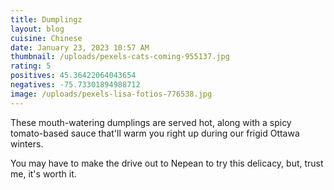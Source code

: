 ```yaml
---
title: Dumplingz
layout: blog
cuisine: Chinese
date: January 23, 2023 10:57 AM
thumbnail: /uploads/pexels-cats-coming-955137.jpg
rating: 5
positives: 45.36422064043654
negatives: -75.73301894988712
image: /uploads/pexels-lisa-fotios-776538.jpg
---
```


T﻿hese mouth-watering dumplings are served hot, along with a spicy tomato-based sauce that'll warm you right up during our frigid Ottawa winters.

Y﻿ou may have to make the drive out to Nepean to try this delicacy, but, trust me, it's worth it.
